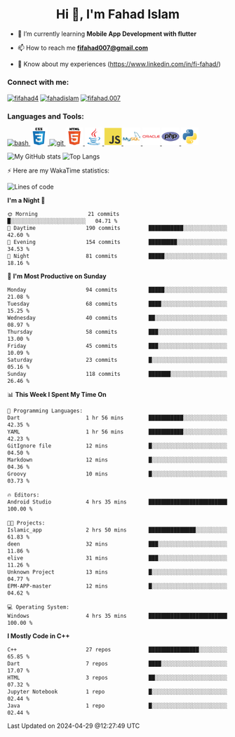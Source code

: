 <h1 align="center">Hi 👋, I'm Fahad Islam</h1>


- 🌱 I’m currently learning **Mobile App Development with flutter**

- 📫 How to reach me **fifahad007@gmail.com**

- 📄 Know about my experiences (https://www.linkedin.com/in/fi-fahad/)

<h3 align="left">Connect with me:</h3>
<p align="left">
<a href="https://twitter.com/fifahad4" target="blank"><img align="center" src="https://raw.githubusercontent.com/rahuldkjain/github-profile-readme-generator/master/src/images/icons/Social/twitter.svg" alt="fifahad4" height="30" width="40" /></a>
<a href="https://www.linkedin.com/in/fi-fahad/" target="blank"><img align="center" src="https://raw.githubusercontent.com/rahuldkjain/github-profile-readme-generator/master/src/images/icons/Social/linked-in-alt.svg" alt="fahadislam" height="30" width="40" /></a>
<a href="https://fb.com/fifahad.007" target="blank"><img align="center" src="https://raw.githubusercontent.com/rahuldkjain/github-profile-readme-generator/master/src/images/icons/Social/facebook.svg" alt="fifahad.007" height="30" width="40" /></a>
</p>

<h3 align="left">Languages and Tools:</h3>
<p align="left"> <a href="https://www.gnu.org/software/bash/" target="_blank" rel="noreferrer"> <img src="https://www.vectorlogo.zone/logos/gnu_bash/gnu_bash-icon.svg" alt="bash" width="40" height="40"/> </a> <a href="https://www.w3schools.com/css/" target="_blank" rel="noreferrer"> <img src="https://raw.githubusercontent.com/devicons/devicon/master/icons/css3/css3-original-wordmark.svg" alt="css3" width="40" height="40"/> </a> <a href="https://git-scm.com/" target="_blank" rel="noreferrer"> <img src="https://www.vectorlogo.zone/logos/git-scm/git-scm-icon.svg" alt="git" width="40" height="40"/> </a> <a href="https://www.w3.org/html/" target="_blank" rel="noreferrer"> <img src="https://raw.githubusercontent.com/devicons/devicon/master/icons/html5/html5-original-wordmark.svg" alt="html5" width="40" height="40"/> </a> <a href="https://www.java.com" target="_blank" rel="noreferrer"> <img src="https://raw.githubusercontent.com/devicons/devicon/master/icons/java/java-original.svg" alt="java" width="40" height="40"/> </a> <a href="https://developer.mozilla.org/en-US/docs/Web/JavaScript" target="_blank" rel="noreferrer"> <img src="https://raw.githubusercontent.com/devicons/devicon/master/icons/javascript/javascript-original.svg" alt="javascript" width="40" height="40"/> </a> <a href="https://www.mysql.com/" target="_blank" rel="noreferrer"> <img src="https://raw.githubusercontent.com/devicons/devicon/master/icons/mysql/mysql-original-wordmark.svg" alt="mysql" width="40" height="40"/> </a> <a href="https://www.oracle.com/" target="_blank" rel="noreferrer"> <img src="https://raw.githubusercontent.com/devicons/devicon/master/icons/oracle/oracle-original.svg" alt="oracle" width="40" height="40"/> </a> <a href="https://www.php.net" target="_blank" rel="noreferrer"> <img src="https://raw.githubusercontent.com/devicons/devicon/master/icons/php/php-original.svg" alt="php" width="40" height="40"/> </a> <a href="https://www.python.org" target="_blank" rel="noreferrer"> <img src="https://raw.githubusercontent.com/devicons/devicon/master/icons/python/python-original.svg" alt="python" width="40" height="40"/> </a> </p>

![My GitHub stats](https://github-readme-stats.vercel.app/api?username=Fahaddada47&show_icons=true&theme=radical)
![Top Langs](https://github-readme-stats.vercel.app/api/top-langs/?username=Fahaddada47&layout=donut)


⚡ Here are my WakaTime statistics:

<!--START_SECTION:waka-->
![Lines of code](https://img.shields.io/badge/From%20Hello%20World%20I%27ve%20Written-473.4%20thousand%20lines%20of%20code-blue)

**I'm a Night 🦉** 

```text
🌞 Morning                21 commits          █░░░░░░░░░░░░░░░░░░░░░░░░   04.71 % 
🌆 Daytime                190 commits         ███████████░░░░░░░░░░░░░░   42.60 % 
🌃 Evening                154 commits         █████████░░░░░░░░░░░░░░░░   34.53 % 
🌙 Night                  81 commits          █████░░░░░░░░░░░░░░░░░░░░   18.16 % 
```
📅 **I'm Most Productive on Sunday** 

```text
Monday                   94 commits          █████░░░░░░░░░░░░░░░░░░░░   21.08 % 
Tuesday                  68 commits          ████░░░░░░░░░░░░░░░░░░░░░   15.25 % 
Wednesday                40 commits          ██░░░░░░░░░░░░░░░░░░░░░░░   08.97 % 
Thursday                 58 commits          ███░░░░░░░░░░░░░░░░░░░░░░   13.00 % 
Friday                   45 commits          ███░░░░░░░░░░░░░░░░░░░░░░   10.09 % 
Saturday                 23 commits          █░░░░░░░░░░░░░░░░░░░░░░░░   05.16 % 
Sunday                   118 commits         ███████░░░░░░░░░░░░░░░░░░   26.46 % 
```


📊 **This Week I Spent My Time On** 

```text
💬 Programming Languages: 
Dart                     1 hr 56 mins        ███████████░░░░░░░░░░░░░░   42.35 % 
YAML                     1 hr 56 mins        ███████████░░░░░░░░░░░░░░   42.23 % 
GitIgnore file           12 mins             █░░░░░░░░░░░░░░░░░░░░░░░░   04.50 % 
Markdown                 12 mins             █░░░░░░░░░░░░░░░░░░░░░░░░   04.36 % 
Groovy                   10 mins             █░░░░░░░░░░░░░░░░░░░░░░░░   03.73 % 

🔥 Editors: 
Android Studio           4 hrs 35 mins       █████████████████████████   100.00 % 

🐱‍💻 Projects: 
Islamic_app              2 hrs 50 mins       ███████████████░░░░░░░░░░   61.83 % 
deen                     32 mins             ███░░░░░░░░░░░░░░░░░░░░░░   11.86 % 
elive                    31 mins             ███░░░░░░░░░░░░░░░░░░░░░░   11.26 % 
Unknown Project          13 mins             █░░░░░░░░░░░░░░░░░░░░░░░░   04.77 % 
EPM-APP-master           12 mins             █░░░░░░░░░░░░░░░░░░░░░░░░   04.62 % 

💻 Operating System: 
Windows                  4 hrs 35 mins       █████████████████████████   100.00 % 
```

**I Mostly Code in C++** 

```text
C++                      27 repos            ████████████████░░░░░░░░░   65.85 % 
Dart                     7 repos             ████░░░░░░░░░░░░░░░░░░░░░   17.07 % 
HTML                     3 repos             ██░░░░░░░░░░░░░░░░░░░░░░░   07.32 % 
Jupyter Notebook         1 repo              █░░░░░░░░░░░░░░░░░░░░░░░░   02.44 % 
Java                     1 repo              █░░░░░░░░░░░░░░░░░░░░░░░░   02.44 % 
```




 Last Updated on 2024-04-29 @12:27:49 UTC
<!--END_SECTION:waka-->
